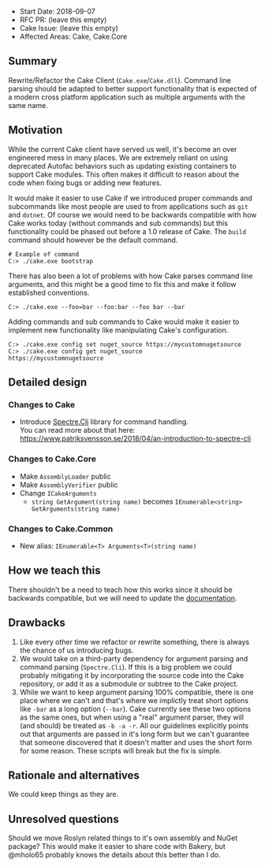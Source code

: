 - Start Date: 2018-09-07
- RFC PR: (leave this empty)
- Cake Issue: (leave this empty)
- Affected Areas: Cake, Cake.Core

## Summary
[summary]: #summary

Rewrite/Refactor the Cake Client (`Cake.exe`/`Cake.dll`). 
Command line parsing should be adapted to better support
functionality that is expected of a modern cross platform application such as 
multiple arguments with the same name.

## Motivation
[motivation]: #motivation

While the current Cake client have served us well, it's become an over engineered
mess in many places. We are extremely reliant on using deprecated Autofac 
behaviors such as updating existing containers to support Cake modules. This often
makes it difficult to reason about the code when fixing bugs or adding new features.

It would make it easier to use Cake if we introduced proper commands and
subcommands like most people are used to from applications such as `git` and `dotnet`.
Of course we would need to be backwards compatible with how Cake works today
(without commands and sub commands) but this functionality could be phased out
before a 1.0 release of Cake. The `build` command should however be the default 
command.

```
# Example of command
C:> ./cake.exe bootstrap
```

There has also been a lot of problems with how Cake parses command line arguments,
and this might be a good time to fix this and make it follow established conventions.

```
C:> ./cake.exe --foo=bar --foo:bar --foo bar --bar
```

Adding commands and sub commands to Cake would make it easier to implement new
functionality like manipulating Cake's configuration.

```
C:> ./cake.exe config set nuget_source https://mycustomnugetsource
C:> ./cake.exe config get nuget_source
https://mycustomnugetsource
```

## Detailed design
[detailed-design]: #detailed-design

### Changes to Cake

* Introduce [Spectre.Cli](https://github.com/spectresystems/spectre.cli) library for command handling.  
  You can read more about that here: https://www.patriksvensson.se/2018/04/an-introduction-to-spectre-cli

### Changes to Cake.Core

* Make `AssemblyLoader` public
* Make `AssemblyVerifier` public
* Change `ICakeArguments`
  - `string GetArgument(string name)` becomes `IEnumerable<string> GetArguments(string name)`

### Changes to Cake.Common

* New alias: `IEnumerable<T> Arguments<T>(string name)`

## How we teach this
[how-we-teach-this]: #how-we-teach-this

There shouldn't be a need to teach how this works since it should be backwards 
compatible, but we will need to update the [documentation](https://github.com/cake-build/website/blob/develop/input/docs/cli/usage.md).

## Drawbacks
[drawbacks]: #drawbacks

1. Like every other time we refactor or rewrite something, there is always the chance
of us introducing bugs.
2. We would take on a third-party dependency for
argument parsing and command parsing (`Spectre.Cli`). If this is a big problem we
could probably mitigating it by incorporating the source code into the Cake
repository, or add it as a submodule or subtree to the Cake project.
3. While we want to keep argument parsing 100% compatible, there is one place
   where we can't and that's where we implictly treat short options like `-bar` as
   a long option (`--bar`). Cake currently see these two options as the same ones, but
   when using a "real" argument parser, they will (and should) be treated as `-b -a -r`. 
   All our guidelines explicitly points out that arguments are passed in it's long form 
   but we can't guarantee that someone discovered that it doesn't matter and uses the short
   form for some reason. These scripts will break but the fix is simple.

## Rationale and alternatives
[rationale-and-alternatives]: #rationale-and-alternatives

We could keep things as they are.

## Unresolved questions
[unresolved-questions]: #unresolved-questions

Should we move Roslyn related things to it's own assembly and NuGet package?
This would make it easier to share code with Bakery, but @mholo65 probably
knows the details about this better than I do.
